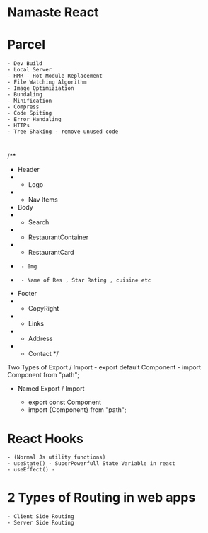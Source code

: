 # Namaste React 

# Parcel 
    - Dev Build
    - Local Server
    - HMR - Hot Module Replacement 
    - File Watching Algorithm 
    - Image Optimiziation
    - Bundaling
    - Minification
    - Compress
    - Code Spiting 
    - Error Handaling
    - HTTPs
    - Tree Shaking - remove unused code 


#
/**
 * Header
 *  - Logo
 *  - Nav Items 
 * Body 
 *  - Search 
 *  - RestaurantContainer
 *  -   RestaurantCard
 *      - Img
 *      - Name of Res , Star Rating , cuisine etc 
 * Footer
 *  - CopyRight
 *  - Links 
 *  - Address
 *  - Contact
 */

 Two Types of Export / Import
    - export default Component
    - import Component from "path";

- Named Export / Import 

    - export const Component
    - import {Component} from "path";

# React Hooks

    - (Normal Js utility functions)
    - useState() - SuperPowerfull State Variable in react
    - useEffect() - 

# 2 Types of Routing in web apps
    - Client Side Routing 
    - Server Side Routing